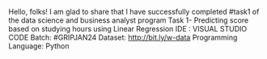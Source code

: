 Hello, folks!
I am glad to share that I have successfully completed #task1 of the data science and business analyst program 
Task 1- Predicting score based on studying hours using Linear Regression
IDE : VISUAL STUDIO CODE
Batch: #GRIPJAN24
Dataset: http://bit.ly/w-data
Programming Language: Python